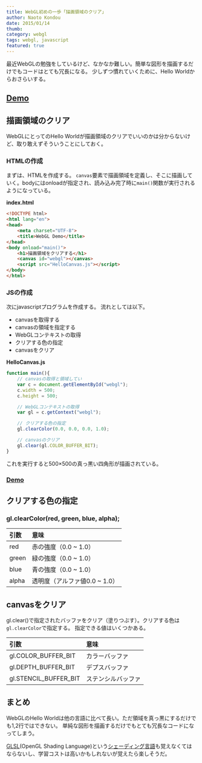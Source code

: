 ```yaml
---
title: WebGL初めの一歩「描画領域のクリア」
author: Naoto Kondou
date: 2015/01/14
thumb:
category: webgl
tags: webgl, javascript
featured: true
---
```


最近WebGLの勉強をしているけど、なかなか難しい。簡単な図形を描画するだけでもコードはとても冗長になる。
少しずつ慣れていくために、Hello Worldからおさらいする。

## [Demo](http://viewpoint-nk.github.io/demo/webgl/01/)

## 描画領域のクリア
WebGLにとってのHello Worldが描画領域のクリアでいいのかは分からないけど、取り敢えずそういうことにしておく。

### HTMLの作成
まずは、HTMLを作成する。
`canvas`要素で描画領域を定義し、そこに描画していく。bodyにはonloadが指定され、読み込み完了時に`main()`関数が実行されるようになっている。

**index.html**

```html
<!DOCTYPE html>
<html lang="en">
<head>
	<meta charset="UTF-8">
	<title>WebGL Demo</title>
</head>
<body onload="main()">
	<h1>描画領域をクリアする</h1>
	<canvas id="webgl"></canvas>
	<script src="HelloCanvas.js"></script>
</body>
</html>
```


### JSの作成
次にjavascriptプログラムを作成する。
流れとしては以下。

- canvasを取得する
- canvasの領域を指定する
- WebGLコンテキストの取得
- クリアする色の指定
- canvasをクリア

**HelloCanvas.js**

```js
function main(){
	// canvasの取得と領域してい
	var c = document.getElementById("webgl");
	c.width = 500;
	c.height = 500;

	// WebGLコンテキストの取得
	var gl = c.getContext("webgl");

	// クリアする色の指定
	gl.clearColor(0.0, 0.0, 0.0, 1.0);

	// canvasのクリア
	gl.clear(gl.COLOR_BUFFER_BIT);
}
```

これを実行すると500×500の真っ黒い四角形が描画されている。
### [Demo](http://viewpoint-nk.github.io/demo/webgl/01/)

## クリアする色の指定
### gl.clearColor(red, green, blue, alpha);
| 引数 | 意味 |
|:-----------|:------------|
| red | 赤の強度（0.0 ~ 1.0） |
| green | 緑の強度（0.0 ~ 1.0） |
| blue | 青の強度（0.0 ~ 1.0） |
| alpha | 透明度（アルファ値0.0 ~ 1.0） |

## canvasをクリア
gl.clear()で指定されたバッファをクリア（塗りつぶす）。クリアする色は`gl.clearColor`で指定する。
指定できる値はいくつかある。

| 引数 | 意味 |
|:-----------|:------------|
| gl.COLOR\_BUFFER_BIT | カラーバッファ |
| gl.DEPTH\_BUFFER_BIT | デプスバッファ |
| gl.STENCIL\_BUFFER_BIT | ステンシルバッファ |

## まとめ
WebGLのHello Worldは他の言語に比べて長い。ただ領域を真っ黒にするだけでも1,2行ではできない。
単純な図形を描画するだけでもとても冗長なコードになってしまう。

[GLSL](https://www.opengl.org/documentation/glsl/)(OpenGL Shading Language)という[シェーディング言語](http://ja.wikipedia.org/wiki/%E3%82%B7%E3%82%A7%E3%83%BC%E3%83%87%E3%82%A3%E3%83%B3%E3%82%B0%E8%A8%80%E8%AA%9E)も覚えなくてはならないし、学習コストは高いかもしれないが覚えたら楽しそうだ。
